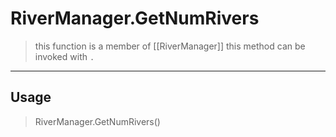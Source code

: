 # RiverManager.GetNumRivers
> this function is a member of [[RiverManager]]
> this method can be invoked with `.`
-----
## Usage
> RiverManager.GetNumRivers()
